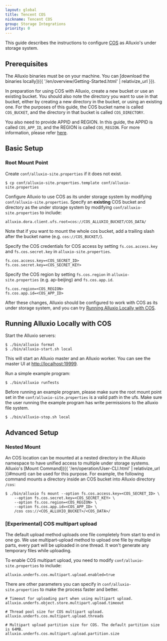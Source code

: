 ```yaml
---
layout: global
title: Tencent COS
nickname: Tencent COS
group: Storage Integrations
priority: 0
---
```


This guide describes the instructions to configure [COS](https://cloud.tencent.com/product/cos) as Alluxio's
under storage system.

## Prerequisites

The Alluxio binaries must be on your machine. You can
[download the binaries locally]({{ '/en/overview/Getting-Started.html' | relativize_url }}).

In preparation for using COS with Alluxio, create a new bucket or use an existing bucket. You
should also note the directory you want to use in that bucket, either by creating a new directory in
the bucket, or using an existing one. For the purposes of this guide, the COS bucket name is called
`COS_BUCKET`, and the directory in that bucket is called `COS_DIRECTORY`.

You also need to provide APPID and REGION. In this guide, the APPID is called `COS_APP_ID`, and the REGION is called `COS_REGION`. For more information, please refer [here](https://cloud.tencent.com/document/product/436/7751).

## Basic Setup

### Root Mount Point

Create `conf/alluxio-site.properties` if it does not exist.

```console
$ cp conf/alluxio-site.properties.template conf/alluxio-site.properties
```

Configure Alluxio to use COS as its under storage system by modifying `conf/alluxio-site.properties`.
Specify an **existing** COS bucket and directory as the under storage system by modifying
`conf/alluxio-site.properties` to include:

```
alluxio.dora.client.ufs.root=cos://COS_ALLUXIO_BUCKET/COS_DATA/
```

Note that if you want to mount the whole cos bucket, add a trailing slash after the bucket name
(e.g. `cos://COS_BUCKET/`).

Specify the COS credentials for COS access by setting `fs.cos.access.key` and `fs.cos.secret.key` in
`alluxio-site.properties`.

```
fs.cos.access.key=<COS_SECRET_ID>
fs.cos.secret.key=<COS_SECRET_KEY>
```

Specify the COS region by setting `fs.cos.region` in `alluxio-site.properties` (e.g. ap-beijing) and `fs.cos.app.id`.

```
fs.cos.region=<COS_REGION>
fs.cos.app.id=<COS_APP_ID>
```

After these changes, Alluxio should be configured to work with COS as its under storage system, and
you can try [Running Alluxio Locally with COS](#running-alluxio-locally-with-cos).


## Running Alluxio Locally with COS

Start the Alluxio servers:

```console
$ ./bin/alluxio format
$ ./bin/alluxio-start.sh local
```

This will start an Alluxio master and an Alluxio worker. You can see the master UI at
[http://localhost:19999](http://localhost:19999).

Run a simple example program:

```console
$ ./bin/alluxio runTests
```

Before running an example program, please make sure the root mount point
set in the `conf/alluxio-site.properties` is a valid path in the ufs.
Make sure the user running the example program has write permissions to the alluxio file system.

```console
$ ./bin/alluxio-stop.sh local
```

## Advanced Setup

### Nested Mount

An COS location can be mounted at a nested directory in the Alluxio namespace to have unified
access to multiple under storage systems. Alluxio's
[Mount Command]({{ '/en/operation/User-CLI.html' | relativize_url }}#mount) can be used for this purpose.
For example, the following command mounts a directory inside an COS bucket into Alluxio directory
`/cos`:

```console
$ ./bin/alluxio fs mount --option fs.cos.access.key=<COS_SECRET_ID> \
    --option fs.cos.secret.key=<COS_SECRET_KEY> \
    --option fs.cos.region=<COS_REGION> \
    --option fs.cos.app.id=<COS_APP_ID> \
    /cos cos://<COS_ALLUXIO_BUCKET>/<COS_DATA>/
```

### [Experimental] COS multipart upload

The default upload method uploads one file completely from start to end in one go. We use multipart-upload method to upload one file by multiple parts, every part will be uploaded in one thread. It won't generate any temporary files while uploading.

To enable COS multipart upload, you need to modify `conf/alluxio-site.properties` to include:

```
alluxio.underfs.cos.multipart.upload.enabled=true
```

There are other parameters you can specify in `conf/alluxio-site.properties` to make the process faster and better.

```properties
# Timeout for uploading part when using multipart upload.
alluxio.underfs.object.store.multipart.upload.timeout

# Thread pool size for COS multipart upload.
alluxio.underfs.cos.multipart.upload.threads

# Multipart upload partition size for COS. The default partition size is 64MB. 
alluxio.underfs.cos.multipart.upload.partition.size
```



